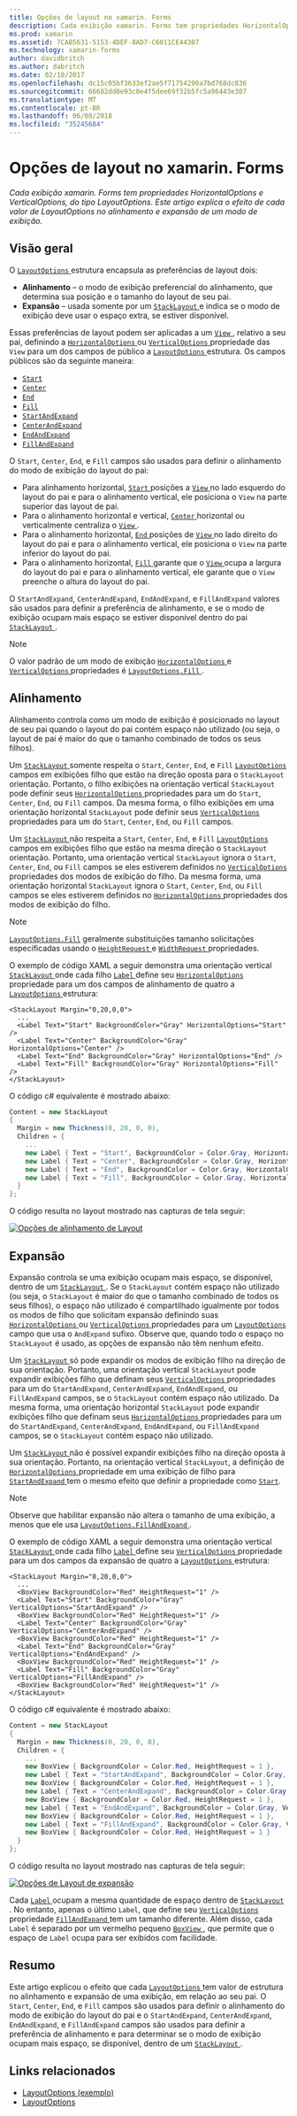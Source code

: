 ```yaml
---
title: Opções de layout no xamarin. Forms
description: Cada exibição xamarin. Forms tem propriedades HorizontalOptions e VerticalOptions, do tipo LayoutOptions. Este artigo explica o efeito de cada valor de LayoutOptions no alinhamento e expansão de um modo de exibição.
ms.prod: xamarin
ms.assetid: 7CAB5631-5153-4DEF-8AD7-C6011CE44307
ms.technology: xamarin-forms
author: davidbritch
ms.author: dabritch
ms.date: 02/10/2017
ms.openlocfilehash: dc15c05bf3633ef2ae5f71754290a7bd768dc836
ms.sourcegitcommit: 66682dd8e93c0e4f5dee69f32b5fc5a96443e307
ms.translationtype: MT
ms.contentlocale: pt-BR
ms.lasthandoff: 06/08/2018
ms.locfileid: "35245684"
---
```

# <a name="layout-options-in-xamarinforms"></a>Opções de layout no xamarin. Forms

_Cada exibição xamarin. Forms tem propriedades HorizontalOptions e VerticalOptions, do tipo LayoutOptions. Este artigo explica o efeito de cada valor de LayoutOptions no alinhamento e expansão de um modo de exibição._

## <a name="overview"></a>Visão geral

O [ `LayoutOptions` ](https://developer.xamarin.com/api/type/Xamarin.Forms.LayoutOptions/) estrutura encapsula as preferências de layout dois:

- **Alinhamento** – o modo de exibição preferencial do alinhamento, que determina sua posição e o tamanho do layout de seu pai.
- **Expansão** – usada somente por um [ `StackLayout` ](https://developer.xamarin.com/api/type/Xamarin.Forms.StackLayout/)e indica se o modo de exibição deve usar o espaço extra, se estiver disponível.

Essas preferências de layout podem ser aplicadas a um [ `View` ](https://developer.xamarin.com/api/type/Xamarin.Forms.View/), relativo a seu pai, definindo a [ `HorizontalOptions` ](https://developer.xamarin.com/api/property/Xamarin.Forms.View.HorizontalOptions/) ou [ `VerticalOptions` ](https://developer.xamarin.com/api/property/Xamarin.Forms.View.VerticalOptions/) propriedade das `View` para um dos campos de público a [ `LayoutOptions` ](https://developer.xamarin.com/api/type/Xamarin.Forms.LayoutOptions/) estrutura. Os campos públicos são da seguinte maneira:

- [`Start`](https://developer.xamarin.com/api/field/Xamarin.Forms.LayoutOptions.Start/)
- [`Center`](https://developer.xamarin.com/api/field/Xamarin.Forms.LayoutOptions.Center/)
- [`End`](https://developer.xamarin.com/api/field/Xamarin.Forms.LayoutOptions.End/)
- [`Fill`](https://developer.xamarin.com/api/field/Xamarin.Forms.LayoutOptions.Fill/)
- [`StartAndExpand`](https://developer.xamarin.com/api/field/Xamarin.Forms.LayoutOptions.StartAndExpand/)
- [`CenterAndExpand`](https://developer.xamarin.com/api/field/Xamarin.Forms.LayoutOptions.CenterAndExpand/)
- [`EndAndExpand`](https://developer.xamarin.com/api/field/Xamarin.Forms.LayoutOptions.EndAndExpand/)
- [`FillAndExpand`](https://developer.xamarin.com/api/field/Xamarin.Forms.LayoutOptions.FillAndExpand/)

O `Start`, `Center`, `End`, e `Fill` campos são usados para definir o alinhamento do modo de exibição do layout do pai:

- Para alinhamento horizontal, [ `Start` ](https://developer.xamarin.com/api/field/Xamarin.Forms.LayoutOptions.Start/) posições a [ `View` ](https://developer.xamarin.com/api/type/Xamarin.Forms.View/) no lado esquerdo do layout do pai e para o alinhamento vertical, ele posiciona o `View` na parte superior das layout de pai.
- Para o alinhamento horizontal e vertical, [ `Center` ](https://developer.xamarin.com/api/field/Xamarin.Forms.LayoutOptions.Center/) horizontal ou verticalmente centraliza o [ `View` ](https://developer.xamarin.com/api/type/Xamarin.Forms.View/).
- Para o alinhamento horizontal, [ `End` ](https://developer.xamarin.com/api/field/Xamarin.Forms.LayoutOptions.End/) posições de [ `View` ](https://developer.xamarin.com/api/type/Xamarin.Forms.View/) no lado direito do layout do pai e para o alinhamento vertical, ele posiciona o `View` na parte inferior do layout do pai.
- Para o alinhamento horizontal, [ `Fill` ](https://developer.xamarin.com/api/field/Xamarin.Forms.LayoutOptions.Fill/) garante que o [ `View` ](https://developer.xamarin.com/api/type/Xamarin.Forms.View/) ocupa a largura do layout do pai e para o alinhamento vertical, ele garante que o `View` preenche o altura do layout do pai.

O `StartAndExpand`, `CenterAndExpand`, `EndAndExpand`, e `FillAndExpand` valores são usados para definir a preferência de alinhamento, e se o modo de exibição ocupam mais espaço se estiver disponível dentro do pai [ `StackLayout` ](https://developer.xamarin.com/api/type/Xamarin.Forms.StackLayout/).

> [!NOTE]
> O valor padrão de um modo de exibição [ `HorizontalOptions` ](https://developer.xamarin.com/api/property/Xamarin.Forms.View.HorizontalOptions/) e [ `VerticalOptions` ](https://developer.xamarin.com/api/property/Xamarin.Forms.View.VerticalOptions/) propriedades é [ `LayoutOptions.Fill` ](https://developer.xamarin.com/api/field/Xamarin.Forms.LayoutOptions.Fill/).

<a name="alignment" />

## <a name="alignment"></a>Alinhamento

Alinhamento controla como um modo de exibição é posicionado no layout de seu pai quando o layout do pai contém espaço não utilizado (ou seja, o layout de pai é maior do que o tamanho combinado de todos os seus filhos).

Um [ `StackLayout` ](https://developer.xamarin.com/api/type/Xamarin.Forms.StackLayout/) somente respeita o `Start`, `Center`, `End`, e `Fill` [ `LayoutOptions` ](https://developer.xamarin.com/api/type/Xamarin.Forms.LayoutOptions/) campos em exibições filho que estão na direção oposta para o `StackLayout` orientação. Portanto, o filho exibições na orientação vertical `StackLayout` pode definir seus [ `HorizontalOptions` ](https://developer.xamarin.com/api/property/Xamarin.Forms.View.HorizontalOptions/) propriedades para um do `Start`, `Center`, `End`, ou `Fill` campos. Da mesma forma, o filho exibições em uma orientação horizontal `StackLayout` pode definir seus [ `VerticalOptions` ](https://developer.xamarin.com/api/property/Xamarin.Forms.View.VerticalOptions/) propriedades para um do `Start`, `Center`, `End`, ou `Fill` campos.

Um [ `StackLayout` ](https://developer.xamarin.com/api/type/Xamarin.Forms.StackLayout/) não respeita a `Start`, `Center`, `End`, e `Fill` [ `LayoutOptions` ](https://developer.xamarin.com/api/type/Xamarin.Forms.LayoutOptions/) campos em exibições filho que estão na mesma direção o `StackLayout` orientação. Portanto, uma orientação vertical `StackLayout` ignora o `Start`, `Center`, `End`, ou `Fill` campos se eles estiverem definidos no [ `VerticalOptions` ](https://developer.xamarin.com/api/property/Xamarin.Forms.View.VerticalOptions/) propriedades dos modos de exibição do filho. Da mesma forma, uma orientação horizontal `StackLayout` ignora o `Start`, `Center`, `End`, ou `Fill` campos se eles estiverem definidos no [ `HorizontalOptions` ](https://developer.xamarin.com/api/property/Xamarin.Forms.View.HorizontalOptions/) propriedades dos modos de exibição do filho.

> [!NOTE]
> [`LayoutOptions.Fill`](https://developer.xamarin.com/api/field/Xamarin.Forms.LayoutOptions.Fill/) geralmente substituições tamanho solicitações especificadas usando o [ `HeightRequest` ](https://developer.xamarin.com/api/property/Xamarin.Forms.VisualElement.HeightRequest/) e [ `WidthRequest` ](https://developer.xamarin.com/api/property/Xamarin.Forms.VisualElement.WidthRequest/) propriedades.

O exemplo de código XAML a seguir demonstra uma orientação vertical [ `StackLayout` ](https://developer.xamarin.com/api/type/Xamarin.Forms.StackLayout/) onde cada filho [ `Label` ](https://developer.xamarin.com/api/type/Xamarin.Forms.Label/) define seu [ `HorizontalOptions` ](https://developer.xamarin.com/api/property/Xamarin.Forms.View.HorizontalOptions/) propriedade para um dos campos de alinhamento de quatro a [ `LayoutOptions` ](https://developer.xamarin.com/api/type/Xamarin.Forms.LayoutOptions/) estrutura:

```xaml
<StackLayout Margin="0,20,0,0">
  ...
  <Label Text="Start" BackgroundColor="Gray" HorizontalOptions="Start" />
  <Label Text="Center" BackgroundColor="Gray" HorizontalOptions="Center" />
  <Label Text="End" BackgroundColor="Gray" HorizontalOptions="End" />
  <Label Text="Fill" BackgroundColor="Gray" HorizontalOptions="Fill" />
</StackLayout>
```

O código c# equivalente é mostrado abaixo:

```csharp
Content = new StackLayout
{
  Margin = new Thickness(0, 20, 0, 0),
  Children = {
    ...
    new Label { Text = "Start", BackgroundColor = Color.Gray, HorizontalOptions = LayoutOptions.Start },
    new Label { Text = "Center", BackgroundColor = Color.Gray, HorizontalOptions = LayoutOptions.Center },
    new Label { Text = "End", BackgroundColor = Color.Gray, HorizontalOptions = LayoutOptions.End },
    new Label { Text = "Fill", BackgroundColor = Color.Gray, HorizontalOptions = LayoutOptions.Fill }
  }
};
```

O código resulta no layout mostrado nas capturas de tela seguir:

[![](layout-options-images/alignment.png "Opções de alinhamento de Layout")](layout-options-images/alignment-large.png#lightbox "opções de alinhamento de Layout")

<a name="expansion" />

## <a name="expansion"></a>Expansão

Expansão controla se uma exibição ocupam mais espaço, se disponível, dentro de um [ `StackLayout` ](https://developer.xamarin.com/api/type/Xamarin.Forms.StackLayout/). Se o `StackLayout` contém espaço não utilizado (ou seja, o `StackLayout` é maior do que o tamanho combinado de todos os seus filhos), o espaço não utilizado é compartilhado igualmente por todos os modos de filho que solicitam expansão definindo suas [ `HorizontalOptions` ](https://developer.xamarin.com/api/property/Xamarin.Forms.View.HorizontalOptions/)ou [ `VerticalOptions` ](https://developer.xamarin.com/api/property/Xamarin.Forms.View.VerticalOptions/) propriedades para um [ `LayoutOptions` ](https://developer.xamarin.com/api/type/Xamarin.Forms.LayoutOptions/) campo que usa o `AndExpand` sufixo. Observe que, quando todo o espaço no `StackLayout` é usado, as opções de expansão não têm nenhum efeito.

Um [ `StackLayout` ](https://developer.xamarin.com/api/type/Xamarin.Forms.StackLayout/) só pode expandir os modos de exibição filho na direção de sua orientação. Portanto, uma orientação vertical `StackLayout` pode expandir exibições filho que definam seus [ `VerticalOptions` ](https://developer.xamarin.com/api/property/Xamarin.Forms.View.VerticalOptions/) propriedades para um do `StartAndExpand`, `CenterAndExpand`, `EndAndExpand`, ou `FillAndExpand` campos, se o `StackLayout` contém espaço não utilizado. Da mesma forma, uma orientação horizontal `StackLayout` pode expandir exibições filho que definam seus [ `HorizontalOptions` ](https://developer.xamarin.com/api/property/Xamarin.Forms.View.HorizontalOptions/) propriedades para um do `StartAndExpand`, `CenterAndExpand`, `EndAndExpand`, ou `FillAndExpand` campos, se o `StackLayout` contém espaço não utilizado.

Um [ `StackLayout` ](https://developer.xamarin.com/api/type/Xamarin.Forms.StackLayout/) não é possível expandir exibições filho na direção oposta à sua orientação. Portanto, na orientação vertical `StackLayout`, a definição de [ `HorizontalOptions` ](https://developer.xamarin.com/api/property/Xamarin.Forms.View.HorizontalOptions/) propriedade em uma exibição de filho para [ `StartAndExpand` ](https://developer.xamarin.com/api/field/Xamarin.Forms.LayoutOptions.StartAndExpand/) tem o mesmo efeito que definir a propriedade como [ `Start`](https://developer.xamarin.com/api/field/Xamarin.Forms.LayoutOptions.Start/).

> [!NOTE]
> Observe que habilitar expansão não altera o tamanho de uma exibição, a menos que ele usa [ `LayoutOptions.FillAndExpand` ](https://developer.xamarin.com/api/field/Xamarin.Forms.LayoutOptions.FillAndExpand/).

O exemplo de código XAML a seguir demonstra uma orientação vertical [ `StackLayout` ](https://developer.xamarin.com/api/type/Xamarin.Forms.StackLayout/) onde cada filho [ `Label` ](https://developer.xamarin.com/api/type/Xamarin.Forms.Label/) define seu [ `VerticalOptions` ](https://developer.xamarin.com/api/property/Xamarin.Forms.View.VerticalOptions/) propriedade para um dos campos da expansão de quatro a [ `LayoutOptions` ](https://developer.xamarin.com/api/type/Xamarin.Forms.LayoutOptions/) estrutura:

```xaml
<StackLayout Margin="0,20,0,0">
  ...
  <BoxView BackgroundColor="Red" HeightRequest="1" />
  <Label Text="Start" BackgroundColor="Gray" VerticalOptions="StartAndExpand" />
  <BoxView BackgroundColor="Red" HeightRequest="1" />
  <Label Text="Center" BackgroundColor="Gray" VerticalOptions="CenterAndExpand" />
  <BoxView BackgroundColor="Red" HeightRequest="1" />
  <Label Text="End" BackgroundColor="Gray" VerticalOptions="EndAndExpand" />
  <BoxView BackgroundColor="Red" HeightRequest="1" />
  <Label Text="Fill" BackgroundColor="Gray" VerticalOptions="FillAndExpand" />
  <BoxView BackgroundColor="Red" HeightRequest="1" />
</StackLayout>
```

O código c# equivalente é mostrado abaixo:

```csharp
Content = new StackLayout
{
  Margin = new Thickness(0, 20, 0, 0),
  Children = {
    ...
    new BoxView { BackgroundColor = Color.Red, HeightRequest = 1 },
    new Label { Text = "StartAndExpand", BackgroundColor = Color.Gray, VerticalOptions = LayoutOptions.StartAndExpand },
    new BoxView { BackgroundColor = Color.Red, HeightRequest = 1 },
    new Label { Text = "CenterAndExpand", BackgroundColor = Color.Gray, VerticalOptions = LayoutOptions.CenterAndExpand },
    new BoxView { BackgroundColor = Color.Red, HeightRequest = 1 },
    new Label { Text = "EndAndExpand", BackgroundColor = Color.Gray, VerticalOptions = LayoutOptions.EndAndExpand },
    new BoxView { BackgroundColor = Color.Red, HeightRequest = 1 },
    new Label { Text = "FillAndExpand", BackgroundColor = Color.Gray, VerticalOptions = LayoutOptions.FillAndExpand },
    new BoxView { BackgroundColor = Color.Red, HeightRequest = 1 }
  }
};
```

O código resulta no layout mostrado nas capturas de tela seguir:

[![](layout-options-images/expansion.png "Opções de Layout de expansão")](layout-options-images/expansion-large.png#lightbox "opções de Layout de expansão")

Cada [ `Label` ](https://developer.xamarin.com/api/type/Xamarin.Forms.Label/) ocupam a mesma quantidade de espaço dentro de [ `StackLayout` ](https://developer.xamarin.com/api/type/Xamarin.Forms.StackLayout/). No entanto, apenas o último `Label`, que define seu [ `VerticalOptions` ](https://developer.xamarin.com/api/property/Xamarin.Forms.View.VerticalOptions/) propriedade [ `FillAndExpand` ](https://developer.xamarin.com/api/field/Xamarin.Forms.LayoutOptions.FillAndExpand/) tem um tamanho diferente. Além disso, cada `Label` é separado por um vermelho pequeno [ `BoxView` ](https://developer.xamarin.com/api/type/Xamarin.Forms.BoxView/), que permite que o espaço de `Label` ocupa para ser exibidos com facilidade.

## <a name="summary"></a>Resumo

Este artigo explicou o efeito que cada [ `LayoutOptions` ](https://developer.xamarin.com/api/type/Xamarin.Forms.LayoutOptions/) tem valor de estrutura no alinhamento e expansão de uma exibição, em relação ao seu pai. O `Start`, `Center`, `End`, e `Fill` campos são usados para definir o alinhamento do modo de exibição do layout do pai e o `StartAndExpand`, `CenterAndExpand`, `EndAndExpand`, e `FillAndExpand` campos são usados para definir a preferência de alinhamento e para determinar se o modo de exibição ocupam mais espaço, se disponível, dentro de um [ `StackLayout` ](https://developer.xamarin.com/api/type/Xamarin.Forms.StackLayout/).



## <a name="related-links"></a>Links relacionados

- [LayoutOptions (exemplo)](https://developer.xamarin.com/samples/xamarin-forms/userinterface/layoutoptions/)
- [LayoutOptions](https://developer.xamarin.com/api/type/Xamarin.Forms.LayoutOptions/)
